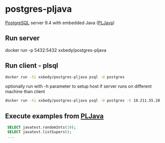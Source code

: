 # postgres-pljava
[PostgreSQL](http://www.postgresql.org) server 9.4 with embedded Java ([PLJava](https://github.com/tada/pljava))

## Run server
docker run -p 5432:5432 xxbedy/postgres-pljava

## Run client - plsql
```Bash
docker run -ti xxbedy/postgres-pljava psql -U postgres
```

optionally run with -h parameter to setup host if server runs on different machine than client

```Bash
docker run -ti xxbedy/postgres-pljava psql -U postgres -h 10.211.55.28
```
## Execute examples from [PLJava](https://github.com/tada/pljava/tree/master/pljava-examples)
```SQL
 SELECT javatest.randomInts(10);
 SELECT javatest.listSupers();
 ...
```
